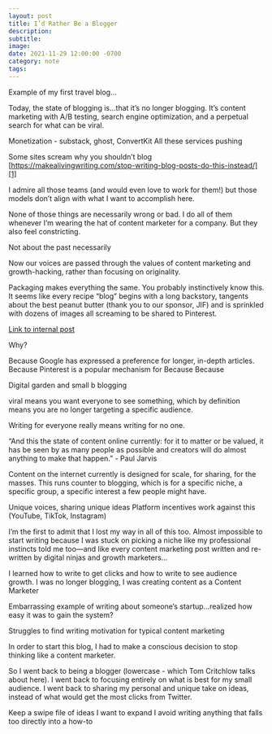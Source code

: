 ```yaml
---
layout: post
title: I’d Rather Be a Blogger
description:
subtitle:
image:
date: 2021-11-29 12:00:00 -0700
category: note
tags:
---
```


Example of my first travel blog…

Today, the state of blogging is…that it’s no longer blogging. It’s content marketing with A/B testing, search engine optimization, and a perpetual search for what can be viral.

Monetization - substack, ghost, ConvertKit
All these services pushing

Some sites scream why you shouldn’t blog
[https://makealivingwriting.com/stop-writing-blog-posts-do-this-instead/][1]

I admire all those teams (and would even love to work for them!) but those models don’t align with what I want to accomplish here.

None of those things are necessarily wrong or bad. I do all of them whenever I’m wearing the hat of content marketer for a company. But they also feel constricting.

Not about the past necessarily

Now our voices are passed through the values of content marketing and growth-hacking, rather than focusing on originality.

Packaging makes everything the same. You probably instinctively know this. It seems like every recipe “blog” begins with a long backstory, tangents about the best peanut butter (thank you to our sponsor, JIF) and is sprinkled with dozens of images all screaming to be shared to Pinterest.

[Link to internal post](/built-blog-jekyll-netlify)

Why?

Because Google has expressed a preference for longer, in-depth articles.
Because Pinterest is a popular mechanism for
Because
Because

Digital garden and small b blogging

viral means you want everyone to see something, which by definition means you are no longer targeting a specific audience.

Writing for everyone really means writing for no one.

“And this the state of content online currently: for it to matter or be valued, it has be seen by as many people as possible and creators will do almost anything to make that happen.” - Paul Jarvis

Content on the internet currently is designed for scale, for sharing, for the masses. This runs counter to blogging, which is for a specific niche, a specific group, a specific interest a few people might have.

Unique voices, sharing unique ideas
Platform incentives work against this (YouTube, TikTok, Instagram)

I’m the first to admit that I lost my way in all of this too.
Almost impossible to start writing because I was stuck on picking a niche like my professional instincts told me too—and like every content marketing post written and re-written by digital ninjas and growth marketers…

I learned how to write to get clicks and how to write to see audience growth. I was no longer blogging, I was creating content as a Content Marketer

Embarrassing example of writing about someone’s startup…realized how easy it was to gain the system?

Struggles to find writing motivation for typical content marketing

In order to start this blog, I had to make a conscious decision to stop thinking like a content marketer.

So I went back to being a blogger (lowercase - which Tom Critchlow talks about here). I went back to focusing entirely on what is best for my small audience. I went back to sharing my personal and unique take on ideas, instead of what would get the most clicks from Twitter.

Keep a swipe file of ideas I want to expand
I avoid writing anything that falls too directly into a how-to



[1]:	https://makealivingwriting.com/stop-writing-blog-posts-do-this-instead/
